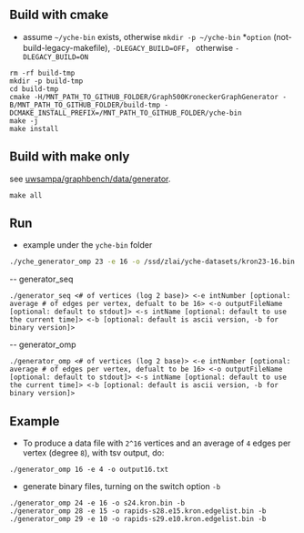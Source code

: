 ## Build with cmake

* assume `~/yche-bin` exists, otherwise `mkdir -p ~/yche-bin`
*`option` (not-build-legacy-makefile), `-DLEGACY_BUILD=OFF`， otherwise `-DLEGACY_BUILD=ON`

```
rm -rf build-tmp
mkdir -p build-tmp 
cd build-tmp
cmake -H/MNT_PATH_TO_GITHUB_FOLDER/Graph500KroneckerGraphGenerator -B/MNT_PATH_TO_GITHUB_FOLDER/build-tmp -DCMAKE_INSTALL_PREFIX=/MNT_PATH_TO_GITHUB_FOLDER/yche-bin
make -j
make install
```

## Build with make only 

see [uwsampa/graphbench/data/generator](https://github.com/uwsampa/graphbench/tree/master/data/generator). 

```
make all
```

## Run 

* example under the `yche-bin` folder

```zsh
./yche_generator_omp 23 -e 16 -o /ssd/zlai/yche-datasets/kron23-16.bin -b 
```

-- generator_seq

```
./generator_seq <# of vertices (log 2 base)> <-e intNumber [optional: average # of edges per vertex, defualt to be 16> <-o outputFileName [optional: default to stdout]> <-s intName [optional: default to use the current time]> <-b [optional: default is ascii version, -b for binary version]>
```

-- generator_omp

```
./generator_omp <# of vertices (log 2 base)> <-e intNumber [optional: average # of edges per vertex, defualt to be 16> <-o outputFileName [optional: default to stdout]> <-s intName [optional: default to use the current time]> <-b [optional: default is ascii version, -b for binary version]>
```

## Example

* To produce a data file with `2^16` vertices and an average of `4` edges per vertex (degree `8`), with tsv output, do:

```
./generator_omp	16 -e 4 -o output16.txt
```

* generate binary files, turning on the switch option `-b`

```
./generator_omp 24 -e 16 -o s24.kron.bin -b
./generator_omp 28 -e 15 -o rapids-s28.e15.kron.edgelist.bin -b
./generator_omp 29 -e 10 -o rapids-s29.e10.kron.edgelist.bin -b
```
